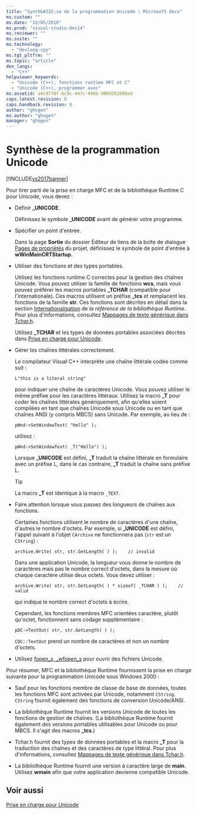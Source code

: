 ```yaml
---
title: "Synth&#232;se de la programmation Unicode | Microsoft Docs"
ms.custom: ""
ms.date: "12/05/2016"
ms.prod: "visual-studio-dev14"
ms.reviewer: ""
ms.suite: ""
ms.technology: 
  - "devlang-cpp"
ms.tgt_pltfrm: ""
ms.topic: "article"
dev_langs: 
  - "C++"
helpviewer_keywords: 
  - "Unicode (C++), fonctions runtime MFC et C"
  - "Unicode (C++), programmer avec"
ms.assetid: a4c9770f-6c9c-447c-996b-980920288bed
caps.latest.revision: 8
caps.handback.revision: 8
author: "ghogen"
ms.author: "ghogen"
manager: "ghogen"
---
```

# Synth&#232;se de la programmation Unicode
[!INCLUDE[vs2017banner](../assembler/inline/includes/vs2017banner.md)]

Pour tirer parti de la prise en charge MFC et de la bibliothèque Runtime C pour Unicode, vous devez :  
  
-   Définir **\_UNICODE**.  
  
     Définissez le symbole **\_UNICODE** avant de générer votre programme.  
  
-   Spécifier un point d'entrée.  
  
     Dans la page **Sortie** du dossier Éditeur de liens de la boîte de dialogue [Pages de propriétés](../ide/property-pages-visual-cpp.md) du projet, définissez le symbole de point d'entrée à **wWinMainCRTStartup**.  
  
-   Utiliser des fonctions et des types portables.  
  
     Utilisez les fonctions runtime C correctes pour la gestion des chaînes Unicode.  Vous pouvez utiliser la famille de fonctions **wcs**, mais vous pouvez préférer les macros portables **\_TCHAR** \(compatible pour l'internationale\).  Ces macros utilisent un préfixe **\_tcs** et remplacent les fonctions de la famille **str**.  Ces fonctions sont décrites en détail dans la section [Internationalisation](../c-runtime-library/internationalization.md) de *la référence de la bibliothèque Runtime*.  Pour plus d'informations, consultez [Mappages de texte générique dans Tchar.h](../text/generic-text-mappings-in-tchar-h.md).  
  
     Utilisez **\_TCHAR** et les types de données portables associées décrites dans [Prise en charge pour Unicode](../text/support-for-unicode.md).  
  
-   Gérer les chaînes littérales correctement.  
  
     Le compilateur Visual C\+\+ interprète une chaîne littérale codée comme suit :  
  
    ```  
    L"this is a literal string"  
    ```  
  
     pour indiquer une chaîne de caractères Unicode.  Vous pouvez utiliser le même préfixe pour les caractères littéraux.  Utilisez la macro **\_T** pour coder les chaînes littérales génériquement, afin qu'elles soient compilées en tant que chaînes Unicode sous Unicode ou en tant que chaînes ANSI \(y compris MBCS\) sans Unicode.  Par exemple, au lieu de :  
  
    ```  
    pWnd->SetWindowText( "Hello" );  
    ```  
  
     utilisez :  
  
    ```  
    pWnd->SetWindowText( _T("Hello") );  
    ```  
  
     Lorsque **\_UNICODE** est défini, **\_T** traduit la chaîne littérale en formulaire avec un préfixe L, dans le cas contraire, **\_T** traduit la chaîne sans préfixe L.  
  
    > [!TIP]
    >  La macro **\_T** est identique à la macro `_TEXT`.  
  
-   Faire attention lorsque vous passez des longueurs de chaînes aux fonctions.  
  
     Certaines fonctions utilisent le nombre de caractères d'une chaîne, d'autres le nombre d'octets.  Par exemple, si **\_UNICODE** est défini, l'appel suivant à l'objet `CArchive` ne fonctionnera pas \(`str` est un `CString`\) :  
  
    ```  
    archive.Write( str, str.GetLength( ) );    // invalid  
    ```  
  
     Dans une application Unicode, la longueur vous donne le nombre de caractères mais pas le nombre correct d'octets, dans la mesure où chaque caractère utilise deux octets.  Vous devez utiliser :  
  
    ```  
    archive.Write( str, str.GetLength( ) * sizeof( _TCHAR ) );    // valid  
    ```  
  
     qui indique le nombre correct d'octets à écrire.  
  
     Cependant, les fonctions membres MFC orientées caractère, plutôt qu'octet, fonctionnent sans codage supplémentaire :  
  
    ```  
    pDC->TextOut( str, str.GetLength( ) );  
    ```  
  
     `CDC::TextOut` prend un nombre de caractères et non un nombre d'octets.  
  
-   Utilisez [fopen\_s, \_wfopen\_s](../c-runtime-library/reference/fopen-s-wfopen-s.md) pour ouvrir des fichiers Unicode.  
  
 Pour résumer, MFC et la bibliothèque Runtime fournissent la prise en charge suivante pour la programmation Unicode sous Windows 2000 :  
  
-   Sauf pour les fonctions membre de classe de base de données, toutes les fonctions MFC sont activées par Unicode, notamment `CString`.  `CString` fournit également des fonctions de conversion Unicode\/ANSI.  
  
-   La bibliothèque Runtime fournit les versions Unicode de toutes les fonctions de gestion de chaînes. \(La bibliothèque Runtime fournit également des versions portables utilisables pour Unicode ou pour MBCS.  Il s'agit des macros **\_tcs**.\)  
  
-   Tchar.h fournit des types de données portables et la macro **\_T** pour la traduction des chaînes et des caractères de type littéral.  Pour plus d'informations, consultez [Mappages de texte générique dans Tchar.h](../text/generic-text-mappings-in-tchar-h.md).  
  
-   La bibliothèque Runtime fournit une version à caractère large de **main**.  Utilisez **wmain** afin que votre application devienne compatible Unicode.  
  
## Voir aussi  
 [Prise en charge pour Unicode](../text/support-for-unicode.md)